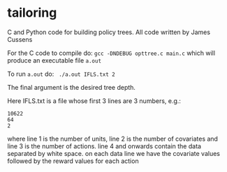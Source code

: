 # tailoring

C and Python code for building policy trees. All code written by James Cussens

For the C code to compile do:
    `gcc -DNDEBUG opttree.c main.c`
which will produce an executable file `a.out`
    
To run `a.out` do:
    ` ./a.out IFLS.txt 2`
    
The final argument is the desired tree depth.
    
Here IFLS.txt is a file whose first 3 lines are 3 numbers, e.g.:

    10622
    64
    2
    
where line 1 is the number of units, line 2 is the number of covariates and line 3 is the number of actions. 
line 4 and onwards contain the data separated by white space. on each data line we have the covariate values followed by the reward values for each action
